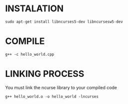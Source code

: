 # INSTALATION

```shell
sudo apt-get install libncurses5-dev libncursesw5-dev
```

# COMPILE

```shell
g++ -c hello_world.cpp
```

# LINKING PROCESS

You must link the ncurse library to your compiled code

```shell
g++ hello_world.o -o hello_world -lncurses
```

